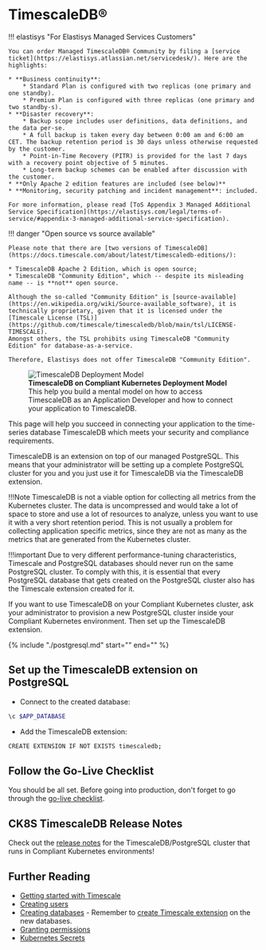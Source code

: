TimescaleDB®
============

!!! elastisys "For Elastisys Managed Services Customers"

    You can order Managed TimescaleDB® Community by filing a [service ticket](https://elastisys.atlassian.net/servicedesk/). Here are the highlights:

    * **Business continuity**:
        * Standard Plan is configured with two replicas (one primary and one standby).
        * Premium Plan is configured with three replicas (one primary and two standby-s).
    * **Disaster recovery**:
        * Backup scope includes user definitions, data definitions, and the data per-se.
        * A full backup is taken every day between 0:00 am and 6:00 am CET. The backup retention period is 30 days unless otherwise requested by the customer.
        * Point-in-Time Recovery (PITR) is provided for the last 7 days with a recovery point objective of 5 minutes.
        * Long-term backup schemes can be enabled after discussion with the customer.
    * **Only Apache 2 edition features are included (see below)**
    * **Monitoring, security patching and incident management**: included.

    For more information, please read [ToS Appendix 3 Managed Additional Service Specification](https://elastisys.com/legal/terms-of-service/#appendix-3-managed-additional-service-specification).

!!! danger "Open source vs source available"

    Please note that there are [two versions of TimescaleDB](https://docs.timescale.com/about/latest/timescaledb-editions/):

    * TimescaleDB Apache 2 Edition, which is open source;
    * TimescaleDB "Community Edition", which -- despite its misleading name -- is **not** open source.

    Although the so-called "Community Edition" is [source-available](https://en.wikipedia.org/wiki/Source-available_software), it is technically proprietary, given that it is licensed under the [Timescale License (TSL)](https://github.com/timescale/timescaledb/blob/main/tsl/LICENSE-TIMESCALE).
    Amongst others, the TSL prohibits using TimescaleDB "Community Edition" for database-as-a-service.

    Therefore, Elastisys does not offer TimescaleDB "Community Edition".

<figure>
    <img alt="TimescaleDB Deployment Model" src="../img/timescaledb.drawio.svg" >
    <figcaption>
        <strong>TimescaleDB on Compliant Kubernetes Deployment Model</strong>
        <br>
        This help you build a mental model on how to access TimescaleDB as an Application Developer and how to connect your application to TimescaleDB.
    </figcaption>
</figure>

This page will help you succeed in connecting your application to the time-series database TimescaleDB which meets your security and compliance requirements.

TimescaleDB is an extension on top of our managed PostgreSQL.
This means that your administrator will be setting up a complete PostgreSQL cluster for you and you just use it for TimescaleDB via the TimescaleDB extension.

!!!Note
    TimescaleDB is not a viable option for collecting all metrics from the Kubernetes cluster. The data is uncompressed and would take a lot of space to store and use a lot of resources to analyze, unless you want to use it with a very short retention period.
    This is not usually a problem for collecting application specific metrics, since they are not as many as the metrics that are generated from the Kubernetes cluster.

!!!important
    Due to very different performance-tuning characteristics, Timescale and PostgreSQL databases should never run on the same PostgreSQL cluster.
    To comply with this, it is essential that every PostgreSQL database that gets created on the PostgreSQL cluster also has the Timescale extension created for it.

If you want to use TimescaleDB on your Compliant Kubernetes cluster, ask your administrator to provision a new PostgreSQL cluster inside your Compliant Kubernetes environment. Then set up the TimescaleDB extension.

{%
    include "./postgresql.md"
    start="<!--postgresql-setup-start-->"
    end="<!--postgresql-setup-end-->"
%}

## Set up the TimescaleDB extension on PostgreSQL

* Connect to the created database:
```bash
\c $APP_DATABASE
```
* Add the TimescaleDB extension:
```bash
CREATE EXTENSION IF NOT EXISTS timescaledb;
```

## Follow the Go-Live Checklist

You should be all set.
Before going into production, don't forget to go through the [go-live checklist](../go-live.md).

## CK8S TimescaleDB Release Notes

Check out the [release notes](../../release-notes/postgres.md) for the TimescaleDB/PostgreSQL cluster that runs in Compliant Kubernetes environments!

## Further Reading

* [Getting started with Timescale](https://docs.timescale.com/getting-started/latest/)
* [Creating users](https://www.postgresql.org/docs/13/sql-createuser.html)
* [Creating databases](https://www.postgresql.org/docs/13/sql-createdatabase.html) - Remember to [create Timescale extension](timescaledb.md#set-up-the-timescaledb-extension-on-postgresql) on the new databases.
* [Granting permissions](https://www.postgresql.org/docs/13/sql-grant.html)
* [Kubernetes Secrets](https://kubernetes.io/docs/concepts/configuration/secret/)
